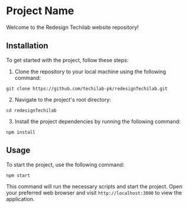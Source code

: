 # Project Name

Welcome to the  Redesign Techilab website repository! 

## Installation

To get started with the project, follow these steps:

1. Clone the repository to your local machine using the following command:

```git clone https://github.com/techilab-pk/redesignTechilab.git```

2. Navigate to the project's root directory:

```cd redesignTechilab```

3. Install the project dependencies by running the following command:

```npm install```

## Usage

To start the project, use the following command:

```npm start```

This command will run the necessary scripts and start the project. Open your preferred web browser and visit `http://localhost:3000` to view the application.



